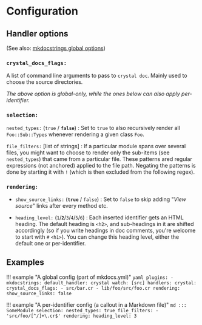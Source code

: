 # Configuration

## Handler options

(See also: [mkdocstrings global options](https://pawamoy.github.io/mkdocstrings/usage/#global-options))

### `crystal_docs_flags:`

A list of command line arguments to pass to `crystal doc`. Mainly used to choose the source directories.

*The above option is global-only, while the ones below can also apply per-identifier.*

### `selection:`

`nested_types:` (`true` / **`false`**)
:    Set to `true` to also recursively render all `Foo::Sub::Types` whenever rendering a given class `Foo`.

`file_filters:` [list of strings]
:    If a particular module spans over several files, you might want to choose to render only the sub-items (see `nested_types`) that came from a particular file. These patterns ared regular expressions (not anchored) applied to the file path. Negating the patterns is done by starting it with `!` (which is then excluded from the following regex).

### `rendering:`

* `show_source_links:` (**`true`** / `false`)
:    Set to `false` to skip adding "*View source*" links after every method etc.

* `heading_level:` (`1`/**`2`**/`3`/`4`/`5`/`6`)
:    Each inserted identifier gets an HTML heading. The default heading is `<h2>`, and sub-headings in it are shifted accordingly (so if you write headings in doc comments, you're welcome to start with `#` `<h1>`). You can change this heading level, either the default one or per-identifier.

## Examples

!!! example "A global config (part of mkdocs.yml)"
    ```yaml
    plugins:
      - mkdocstrings:
          default_handler: crystal
          watch: [src]
          handlers:
            crystal:
              crystal_docs_flags:
                - src/bar.cr
                - lib/foo/src/foo.cr
              rendering:
                show_source_links: false
    ```

!!! example "A per-identifier config (a callout in a Markdown file)"
    ```md
    ::: SomeModule
        selection:
          nested_types: true
          file_filters:
            - 'src/foo/[^/]+\.cr$'
        rendering:
          heading_level: 3
    ```
